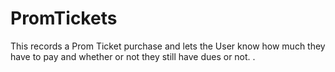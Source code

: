 # PromTickets
This  records a Prom Ticket purchase and lets the User know how much  they have to pay and whether or not they still have dues or not. .
